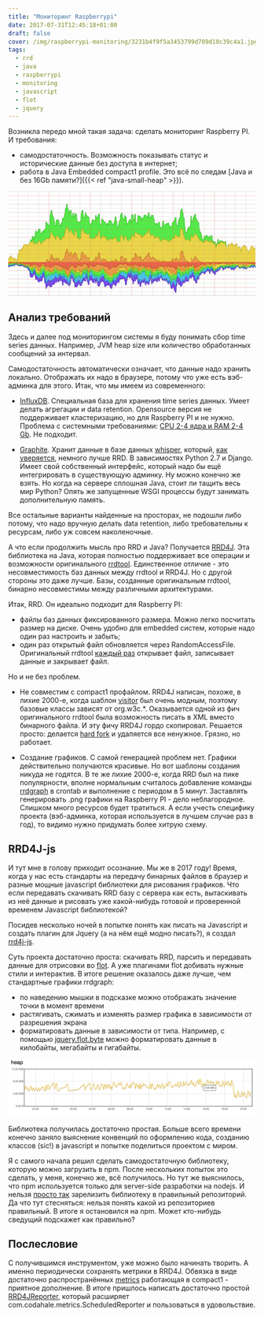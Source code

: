 ```yaml
---
title: "Мониторинг Raspberrypi"
date: 2017-07-31T12:45:18+01:00
draft: false
cover: /img/raspberrypi-monitoring/3231b4f9f5a3453799d709d10c39c4a1.jpg
tags:
  - rrd
  - java
  - raspberrypi
  - monitoring
  - javascript
  - flot
  - jquery
---
```

Возникла передо мной такая задача: сделать мониторинг Raspberry PI. И требования:

- самодостаточность. Возможность показывать статус и исторические данные без доступа в интернет;
- работа в Java Embedded compact1 profile. Это всё по следам [Java и без 16Gb памяти?]({{< ref "java-small-heap" >}}).

![](/img/raspberrypi-monitoring/3231b4f9f5a3453799d709d10c39c4a1.jpg)

## Анализ требований

Здесь и далее под мониторингом системы я буду понимать сбор time series данных. Например, JVM heap size или количество обработанных сообщений за интервал.

Самодостаточность автоматически означает, что данные надо хранить локально. Отображать их надо в браузере, потому что уже есть вэб-админка для этого. Итак, что мы имеем из современного:

- [InfluxDB](https://www.influxdata.com). Специальная база для хранения time series данных. Умеет делать агрегации и data retention. Opensource версия не поддерживает кластеризацию, но для Raspberry PI и не нужно. Проблема с системными требованиями: [CPU 2-4 ядра и RAM 2-4 Gb](https://docs.influxdata.com/influxdb/v1.3/guides/hardware_sizing/). Не подходит.

- [Graphite](https://graphiteapp.org). Хранит данные в базе данных [whisper](http://graphite.readthedocs.io/en/latest/whisper.html), который, [как уверяется](http://graphite.wikidot.com/whisper#toc1), немного лучше RRD. В зависимостях Python 2.7 и Django. Имеет свой собственный интерфейс, который надо бы ещё интегрировать в существующую админку. Ну можно конечно же взять. Но когда на сервере сплошная Java, стоит ли тащить весь мир Python? Опять же запущенные WSGI процессы будут занимать дополнительную память.

Все остальные варианты найденные на просторах, не подошли либо потому, что надо вручную делать data retention, либо требовательны к ресурсам, либо уж совсем наколеночные.

А что если продолжить мысль про RRD и Java? Получается [RRD4J](https://github.com/rrd4j/rrd4j). Эта библиотека на Java, которая полностью поддерживает все операции и возможности оригинального [rrdtool](https://oss.oetiker.ch/rrdtool/index.en.html). Единственное отличие - это несовместимость баз данных между rrdtool и RRD4J. Но с другой стороны это даже лучше. Базы, созданные оригинальным rrdtool, бинарно несовместимы между различными архитектурами. 

Итак, RRD. Он идеально подходит для Raspberry PI:

- файлы баз данных фиксированного размера. Можно легко посчитать размер на диске. Очень удобно для embedded систем, которые надо один раз настроить и забыть;
- один раз открытый файл обновляется через RandomAccessFile. Оригинальный rrdtool [каждый раз](https://oss.oetiker.ch/rrdtool/doc/rrdupdate.en.html#___top) открывает файл, записывает данные и закрывает файл. 

Но и не без проблем.

- Не совместим с compact1 профайлом. RRD4J написан, похоже, в лихие 2000-е, когда шаблон [visitor](https://ru.wikipedia.org/wiki/Посетитель_(шаблон_проектирования)) был очень модным, поэтому базовые классы зависят от org.w3c.*. Оказывается одной из фич оригинального rrdtool была возможность писать в XML вместо бинарного файла. И эту фичу RRD4J гордо скопировал. Решается просто: делается [hard fork](https://github.com/dernasherbrezon/rrd4j-light) и удаляется все ненужное. Грязно, но работает.

- Создание графиков. С самой генерацией проблем нет. Графики действительно получаются красивые. Но вот шаблоны создания никуда не годятся. В те же лихие 2000-е, когда RRD был на пике популярности, вполне нормальным считалось добавление команды [rrdgraph](https://oss.oetiker.ch/rrdtool/doc/rrdgraph.en.html) в crontab и выполнение с периодом в 5 минут. Заставлять генерировать .png графики на Raspberry PI - дело неблагородное. Слишком много ресурсов будет тратиться. А если учесть специфику проекта (вэб-админка, которая используется в лучшем случае раз в год), то видимо нужно придумать более хитрую схему.

## RRD4J-js

И тут мне в голову приходит осознание. Мы же в 2017 году! Время, когда у нас есть стандарты на передачу бинарных файлов в браузер и разные мощные javascript библиотеки для рисования графиков. Что если передавать скачивать RRD базу с сервера как есть, вытаскивать из неё данные и рисовать уже какой-нибудь готовой и проверенной временем Javascript библиотекой? 

Посидев несколько ночей в попытке понять как писать на Javascript и создать плагин для Jquery (а на нём ещё модно писать?), я создал [rrd4j-js](https://www.npmjs.com/package/rrd4j-js).

Суть проекта достаточно проста: скачивать RRD, парсить и передавать данные для отрисовки во [flot](http://www.flotcharts.org). А уже плагинами flot добивать нужные стили и интерактив. В итоге решение оказалось даже лучше, чем стандартные графики rrdgraph:

- по наведению мышки в подсказке можно отображать значение точки в момент времени
- растягивать, сжимать и изменять размер графика в зависимости от разрешения экрана
- форматировать данные в зависимости от типа. Например, с помощью [jquery.flot.byte](https://github.com/whatbox/jquery.flot.byte) можно форматировать данные в килобайты, мегабайты и гигабайты. 

![](/img/raspberrypi-monitoring/b43bb4a25a8c451dbc599ce70708f435.png)

Библиотека получилась достаточно простая. Больше всего времени конечно заняло выяснение конвенций по оформлению кода, созданию классов (sic!) в javascript и попытке поделиться проектом с миром. 

Я с самого начала решил сделать самодостаточную библиотеку, которую можно загрузить в npm. После нескольких попыток это сделать, у меня, конечно же, всё получилось. Но тут же выяснилось, что npm используется только для server-side разработки на nodejs. И нельзя [просто так](https://stackoverflow.com/questions/35062852/npm-vs-bower-vs-browserify-vs-gulp-vs-grunt-vs-webpack) зарелизить библиотеку в правильный репозиторий. Да что тут стесняться: нельзя понять какой из репозиториев правильный. В итоге я остановился на npm. Может кто-нибудь сведущий подскажет как правильно?

## Послесловие

С получившимся инструментом, уже можно было начинать творить. А именно периодически сохранять метрики в RRD4J. Обвязка в виде достаточно распространённых [metrics](https://github.com/dropwizard/metrics) работающая в compact1 - приятное дополнение. В итоге пришлось написать достаточно простой [RRD4JReporter](https://github.com/dernasherbrezon/r2cloud/blob/master/src/main/java/ru/r2cloud/metrics/RRD4JReporter.java), который расширяет com.codahale.metrics.ScheduledReporter и пользоваться в удовольствие.